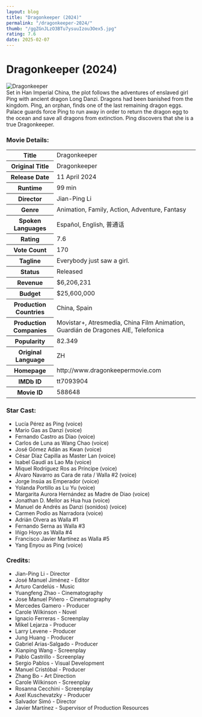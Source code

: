 ```yaml
---
layout: blog
title: "Dragonkeeper (2024)"
permalink: "/dragonkeeper-2024/"
thumb: "/ggZGnJLzO3BTu7ysuuIzou3Oex5.jpg"
rating: 7.6
date: 2025-02-07
---
```

<h1 class="title">Dragonkeeper (2024)</h1><div class="poster"><img src="{{ site.imglink }}/ggZGnJLzO3BTu7ysuuIzou3Oex5.jpg" alt="Dragonkeeper" class="img-fluid rounded"/></div><div class="plot">Set in Han Imperial China, the plot follows the adventures of enslaved girl Ping with ancient dragon Long Danzi. Dragons had been banished from the kingdom. Ping, an orphan, finds one of the last remaining dragon eggs. Palace guards force Ping to run away in order to return the dragon egg to the ocean and save all dragons from extinction. Ping discovers that she is a true Dragonkeeper.</div><h3>Movie Details:</h3><table class="table table-bordered details"><tr><th>Title</th><td>Dragonkeeper</td></tr><tr><th>Original Title</th><td>Dragonkeeper</td></tr><tr><th>Release Date</th><td>11 April 2024</td></tr><tr><th>Runtime</th><td>99 min</td></tr><tr><th>Director</th><td>Jian-Ping Li</td></tr><tr><th>Genre</th><td>Animation, Family, Action, Adventure, Fantasy</td></tr><tr><th>Spoken Languages</th><td>Español, English, 普通话</td></tr><tr><th>Rating</th><td>7.6</td></tr><tr><th>Vote Count</th><td>170</td></tr><tr><th>Tagline</th><td>Everybody just saw a girl.</td></tr><tr><th>Status</th><td>Released</td></tr><tr><th>Revenue</th><td>$6,206,231</td></tr><tr><th>Budget</th><td>$25,600,000</td></tr><tr><th>Production Countries</th><td>China, Spain</td></tr><tr><th>Production Companies</th><td>Movistar+, Atresmedia, China Film Animation, Guardián de Dragones AIE, Telefonica</td></tr><tr><th>Popularity</th><td>82.349</td></tr><tr><th>Original Language</th><td>ZH</td></tr><tr><th>Homepage</th><td> http://www.dragonkeepermovie.com  </td></tr><tr><th>IMDb ID</th><td>tt7093904</td></tr><tr><th>Movie ID</th><td>588648</td></tr></table><h3>Star Cast:</h3><ul class="list-group cast"><li>Lucía Pérez as Ping (voice)</li><li>Mario Gas as Danzi (voice)</li><li>Fernando Castro as Diao (voice)</li><li>Carlos de Luna as Wang Chao (voice)</li><li>José Gómez Adán as Kwan (voice)</li><li>César Díaz Capilla as Master Lan (voice)</li><li>Isabel Gaudí as Lao Ma (voice)</li><li>Miquel Rodríguez Ros as Príncipe (voice)</li><li>Álvaro Navarro as Cara de rata / Walla #2 (voice)</li><li>Jorge Insúa as Emperador (voice)</li><li>Yolanda Portillo as Lu Yu (voice)</li><li>Margarita Aurora Hernández as Madre de Diao (voice)</li><li>Jonathan D. Mellor as Hua hua (voice)</li><li>Manuel de Andrés as Danzi (sonidos) (voice)</li><li>Carmen Podio as Narradora (voice)</li><li>Adrián Olvera as Walla #1</li><li>Fernando Serna as Walla #3</li><li>Iñigo Hoyo as Walla #4</li><li>Francisco Javier Martínez as Walla #5</li><li>Yang Enyou as Ping (voice)</li></ul><h3>Credits:</h3><ul class="list-group crew"><li>Jian-Ping Li - Director</li><li>José Manuel Jiménez - Editor</li><li>Arturo Cardelús - Music</li><li>Yuangfeng Zhao - Cinematography</li><li>Jose Manuel Piñero - Cinematography</li><li>Mercedes Gamero - Producer</li><li>Carole Wilkinson - Novel</li><li>Ignacio Ferreras - Screenplay</li><li>Mikel Lejarza - Producer</li><li>Larry Levene - Producer</li><li>Jung Huang - Producer</li><li>Gabriel Arias-Salgado - Producer</li><li>Xianping Wang - Screenplay</li><li>Pablo Castrillo - Screenplay</li><li>Sergio Pablos - Visual Development</li><li>Manuel Cristóbal - Producer</li><li>Zhang Bo - Art Direction</li><li>Carole Wilkinson - Screenplay</li><li>Rosanna Cecchini - Screenplay</li><li>Axel Kuschevatzky - Producer</li><li>Salvador Simó - Director</li><li>Javier Martínez - Supervisor of Production Resources</li></ul>